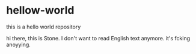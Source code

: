 # hellow-world
this is a hello world repository


hi there, this is Stone. I don't want to read English text anymore. it's fcking anoyying.
